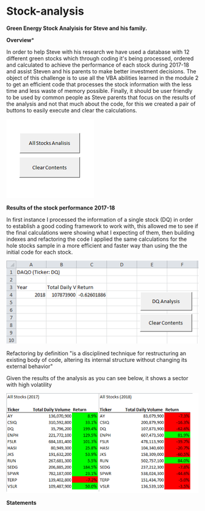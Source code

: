 # Stock-analysis
**Green Energy Stock Analyisis for Steve and his family.**

**Overview***

In order to help Steve with his research we have used a database with 12 different green stocks which through coding it's being processed, ordered and calculated to achieve the performance of each stock during 2017-18 and assist Steven and his parents to make better investment decisions. The object of this challenge is to use all the VBA abilities learned in the module 2 to get an efficient code that processes the stock information with the less time and less waste of memory possible. Finally, it should be user friendly to be used by common people as Steve parents that focus on the results of the analysis and not that much about the code, for this we created a pair of buttons to easily execute and clear the calculations.

![Buttons](https://github.com/franciscomg90/Stock-analysis/blob/main/BUTTONS.PNG)

**Results of the stock performance 2017-18**

In first instance I processed the information of a single stock (DQ) in order to establish a good coding framework to work with, this allowed me to see if the final calculations were showing what I expecting of them, then building indexes and refactoring the code I applied the same calculations for the hole stocks sample in a more efficient and faster way than using the the initial code for each stock.

![DQ Analysis](https://github.com/franciscomg90/Stock-analysis/blob/main/DQAnalysis.PNG)

Refactoring by definition "is a disciplined technique for restructuring an existing body of code, altering its internal structure without changing its external behavior" 

Given the results of the analysis as you can see below, it shows a sector with high volatility 

![Stocks_17_18](https://github.com/franciscomg90/Stock-analysis/blob/main/STOCKS%20PERFORMANCE%2017-18.png)
 
**Statements**
